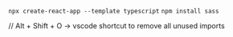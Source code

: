 `npx create-react-app --template typescript`
`npm install sass`

// Alt + Shift + O -> vscode shortcut to remove all unused imports